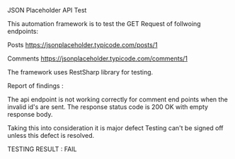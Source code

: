 JSON Placeholder API Test

This automation framework is to test the GET Request of follwoing endpoints:

Posts https://jsonplaceholder.typicode.com/posts/1

Comments https://jsonplaceholder.typicode.com/comments/1

The framework uses RestSharp library for testing. 

Report of findings :

The api endpoint is not working correctly for comment end points when the invalid id's are sent. 
The response status code is 200 OK with empty response body.

Taking this into consideration it is major defect 
Testing can't be signed off unless this defect is resolved.

TESTING RESULT : FAIL

